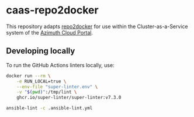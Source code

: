# caas-repo2docker

This repository adapts [repo2docker](https://repo2docker.readthedocs.io) for use within the
Cluster-as-a-Service system of the [Azimuth Cloud Portal](https://github.com/azimuth-cloud/azimuth).

## Developing locally

To run the GitHub Actions linters locally, use:

```sh
docker run --rm \
    -e RUN_LOCAL=true \
    --env-file "super-linter.env" \
    -v "$(pwd)":/tmp/lint \
    ghcr.io/super-linter/super-linter:v7.3.0
```

```sh
ansible-lint -c .ansible-lint.yml
```

